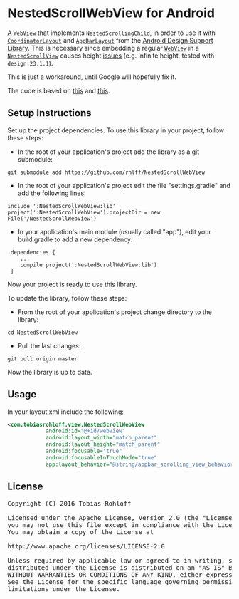 # NestedScrollWebView for Android

A [`WebView`][1] that implements [`NestedScrollingChild`][2], in order to use it with [`CoordinatorLayout`][3] and [`AppBarLayout`][4] from the [Android Design Support Library][5]. This is necessary since embedding a regular [`WebView`][1] in a [`NestedScrollView`][6] causes height [issues](https://code.google.com/p/android/issues/detail?id=198965#c10) (e.g. infinite height, tested with `design:23.1.1`).

This is just a workaround, until Google will hopefully fix it.

The code is based on [this][7] and [this][8].

## Setup Instructions

Set up the project dependencies. To use this library in your project, follow these steps:

 * In the root of your application's project add the library as a git submodule:
```shell
git submodule add https://github.com/rhlff/NestedScrollWebView
```
 * In the root of your application's project edit the file "settings.gradle" and add the following lines:
```shell
include ':NestedScrollWebView:lib'
project(':NestedScrollWebView').projectDir = new File('/NestedScrollWebView')
```
 * In your application's main module (usually called "app"), edit your build.gradle to add a new dependency:
```shell
 dependencies {
    ...
    compile project(':NestedScrollWebView:lib')
 }
```

Now your project is ready to use this library.

To update the library, follow these steps:
* From the root of your application's project change directory to the library:
```shell
cd NestedScrollWebView
```
* Pull the last changes:
```shell
git pull origin master
```

Now the library is up to date.

## Usage

In your layout.xml include the following:

```xml
<com.tobiasrohloff.view.NestedScrollWebView
            android:id="@+id/webView"
            android:layout_width="match_parent"
            android:layout_height="match_parent"
            android:focusable="true"
            android:focusableInTouchMode="true"
            app:layout_behavior="@string/appbar_scrolling_view_behavior" />
```

## License

<pre>
Copyright (C) 2016 Tobias Rohloff

Licensed under the Apache License, Version 2.0 (the "License");
you may not use this file except in compliance with the License.
You may obtain a copy of the License at

http://www.apache.org/licenses/LICENSE-2.0

Unless required by applicable law or agreed to in writing, software
distributed under the License is distributed on an "AS IS" BASIS,
WITHOUT WARRANTIES OR CONDITIONS OF ANY KIND, either express or implied.
See the License for the specific language governing permissions and
limitations under the License.
</pre>

[1]: http://developer.android.com/reference/android/webkit/WebView.html
[2]: http://developer.android.com/reference/android/support/v4/view/NestedScrollingChild.html
[3]: http://developer.android.com/reference/android/support/design/widget/CoordinatorLayout.html
[4]: http://developer.android.com/reference/android/support/design/widget/AppBarLayout.html
[5]: http://developer.android.com/tools/support-library/features.html#design
[6]: http://developer.android.com/reference/android/support/v4/widget/NestedScrollView.html
[7]: https://android.googlesource.com/platform/frameworks/support/+/refs/heads/master/v4/java/android/support/v4/widget/NestedScrollView.java
[8]: https://github.com/llfer2006/NestLayout/blob/master/library/src/main/java/com/llf/nestlayout/library/NestWebView.java
